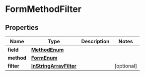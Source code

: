 # FormMethodFilter

## Properties
Name | Type | Description | Notes
------------ | ------------- | ------------- | -------------
**field** | [**MethodEnum**](MethodEnum.md) |  | 
**method** | [**FormEnum**](FormEnum.md) |  | 
**filter** | [**InStringArrayFilter**](InStringArrayFilter.md) |  |  [optional]
